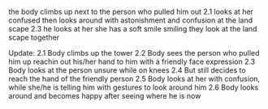 the body climbs up next to the person who pulled him out
2.1
looks at her confused
then looks around with astonishment and confusion at the land scape
2.3
he looks at her 
she has a soft smile smiling
they look at the land scape together

Update:
2.1
Body climbs up the tower 
2.2
Body sees the person who pulled him up reachin out his/her hand to him with a friendly face expression
2.3
Body looks at the person unsure while on knees
2.4
But still decides to reach the hand of the friendly person
2.5
Body looks at her with confusion, while she/he is telling him with gestures to look around him
2.6
Body looks around and becomes happy after seeing where he is now
